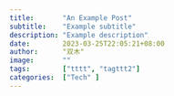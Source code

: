 ```yaml
---
title:       "An Example Post"
subtitle:    "Example subtitle"
description: "Example description"
date:        2023-03-25T22:05:21+08:00
author:      "双木"
image:       ""
tags:        ["tttt", "tagttt2"]
categories:  ["Tech" ]
---
```

